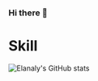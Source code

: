 ### Hi there 👋

# Skill
![Elanaly's GitHub stats](https://github-readme-stats.vercel.app/api?username=elanaly&show_icons=true&theme=vue-dark)

<!--
**Elanaly/Elanaly** is a ✨ _special_ ✨ repository because its `README.md` (this file) appears on your GitHub profile.

Here are some ideas to get you started:

- 🔭 I’m currently working on ...
- 🌱 I’m currently learning ...
- 👯 I’m looking to collaborate on ...
- 🤔 I’m looking for help with ...
- 💬 Ask me about ...
- 📫 How to reach me: ...
- 😄 Pronouns: ...
- ⚡ Fun fact: ...
-->

